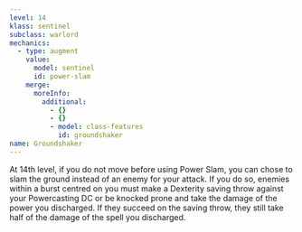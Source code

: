 ```yaml
---
level: 14
klass: sentinel
subclass: warlord
mechanics:
  - type: augment
    value:
      model: sentinel
      id: power-slam
    merge:
      moreInfo:
        additional:
          - {}
          - {}
          - model: class-features
            id: groundshaker
name: Groundshaker
---
```

At 14th level, if you do not move before using Power Slam, you can chose to slam the ground instead of an enemy
for your attack. If you do so, enemies within a <me-distance length="10" /> burst centred on you must make a
Dexterity saving throw against your Powercasting DC or be knocked prone and take the damage of the power you
discharged. If they succeed on the saving throw, they still take half of the damage of the spell you discharged.
